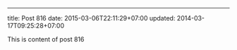 ---
title: Post 816
date: 2015-03-06T22:11:29+07:00
updated: 2014-03-17T09:25:28+07:00

This is content of post 816